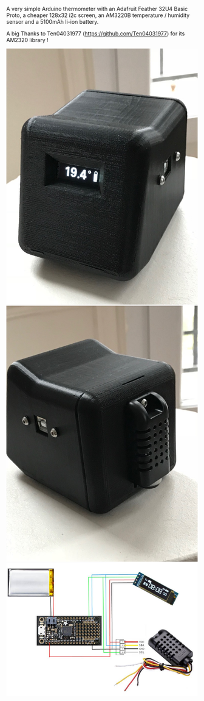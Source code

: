 A very simple Arduino thermometer with an Adafruit Feather 32U4 Basic Proto, a cheaper 128x32 i2c screen, an AM3220B temperature / humidity sensor and a 5100mAh li-ion battery.

A big Thanks to Ten04031977 (https://github.com/Ten04031977) for its AM2320 library !

![](https://github.com/ScoobieSnax/Arduino-Thermometer-128x32/blob/master/IMG/IMG_0958.jpg)
![](https://github.com/ScoobieSnax/Arduino-Thermometer-128x32/blob/master/IMG/IMG_0959.jpg)
![](https://github.com/ScoobieSnax/Arduino-Thermometer-128x32/blob/master/IMG/Diagram.jpg)
